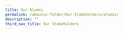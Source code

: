 ```yaml
---
title: Our Alumni
permalink: /aboutus-folder/Our-Stakeholders/alumni/
description: ""
third_nav_title: Our Stakeholders
---
```

